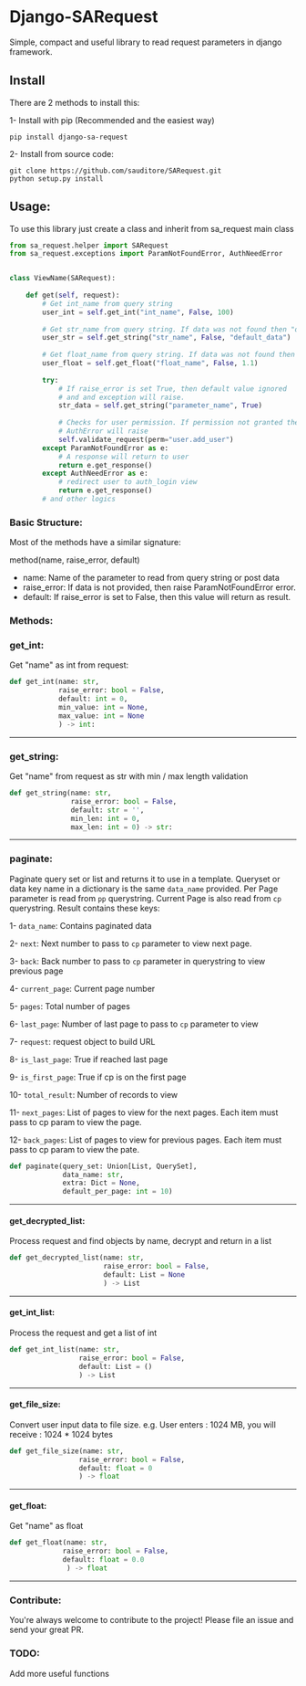 # Django-SARequest
Simple, compact and useful library to read request parameters in django framework. 

## Install
There are 2 methods to install this:

1- Install with pip (Recommended and the easiest way)
```
pip install django-sa-request
```

2- Install from source code:
```
git clone https://github.com/sauditore/SARequest.git
python setup.py install
```

## Usage:
To use this library just create a class and inherit from sa_request main class

```python
from sa_request.helper import SARequest
from sa_request.exceptions import ParamNotFoundError, AuthNeedError


class ViewName(SARequest):
    
    def get(self, request):
        # Get int_name from query string
        user_int = self.get_int("int_name", False, 100)
        
        # Get str_name from query string. If data was not found then "default_data" will return
        user_str = self.get_string("str_name", False, "default_data")
        
        # Get float_name from query string. If data was not found then 1.1 will return
        user_float = self.get_float("float_name", False, 1.1)
        
        try:
            # If raise_error is set True, then default value ignored
            # and and exception will raise.
            str_data = self.get_string("parameter_name", True)
            
            # Checks for user permission. If permission not granted then
            # AuthError will raise
            self.validate_request(perm="user.add_user")
        except ParamNotFoundError as e:
            # A response will return to user
            return e.get_response()
        except AuthNeedError as e:
            # redirect user to auth_login view
            return e.get_response()
        # and other logics
```

### Basic Structure:
Most of the methods have a similar signature:

method(name, raise_error, default)

<ul>
<li>
name: Name of the parameter to read from query string or post data
</li>
<li>
raise_error: If data is not provided, then raise ParamNotFoundError error.
</li>
<li>default: If raise_error is set to False, then this value will return as result. </li>
</ul>

### Methods:

### get_int:
Get "name" as int from request:
```python
def get_int(name: str, 
            raise_error: bool = False,
            default: int = 0,
            min_value: int = None,
            max_value: int = None
            ) -> int:

```
<hr/>

### get_string:
Get "name" from request as str with min / max length validation
```python
def get_string(name: str,
               raise_error: bool = False,
               default: str = '',
               min_len: int = 0,
               max_len: int = 0) -> str:
```
<hr/>

### paginate:
Paginate query set or list and returns it to use in a template. Queryset or data key name in a dictionary is
the same ``data_name`` provided. Per Page parameter is read from ``pp`` querystring. Current Page is also
read from ``cp`` querystring.
Result contains these keys:

1- ``data_name``: Contains paginated data

2- ``next``: Next number to pass to ``cp`` parameter to view next page.

3- ``back``: Back number to pass to ``cp`` parameter in querystring to view previous page

4- ``current_page``: Current page number

5- ``pages``: Total number of pages

6- ``last_page``: Number of last page to pass to ``cp`` parameter to view

7- ``request``: request object to build URL

8- ``is_last_page``: True if reached last page

9- ``is_first_page``: True if cp is on the first page

10- ``total_result``: Number of records to view

11- ``next_pages``: List of pages to view for the next pages. Each item must pass to cp param to view the page.

12- ``back_pages``: List of pages to view for previous pages. Each item must pass to cp param to view the pate.


```python
def paginate(query_set: Union[List, QuerySet],
             data_name: str,
             extra: Dict = None,
             default_per_page: int = 10)
```
<hr/>

#### get_decrypted_list:
Process request and find objects by name, decrypt and return in a list
```python
def get_decrypted_list(name: str,
                       raise_error: bool = False,
                       default: List = None
                       ) -> List
```
<hr/>

#### get_int_list:
Process the request and get a list of int
```python
def get_int_list(name: str, 
                 raise_error: bool = False, 
                 default: List = ()
                 ) -> List
```
<hr/>

#### get_file_size:
Convert user input data to file size. e.g. User enters : 1024 MB, you will receive : 1024 * 1024 bytes

```python
def get_file_size(name: str,
                 raise_error: bool = False, 
                 default: float = 0
                 ) -> float
```
<hr/>

#### get_float:
Get "name" as float

```python
def get_float(name: str,
             raise_error: bool = False,
             default: float = 0.0
              ) -> float
```

<hr/>

### Contribute:
You're always welcome to contribute to the project! Please file an issue and send your great PR.

### TODO:
Add more useful functions 

